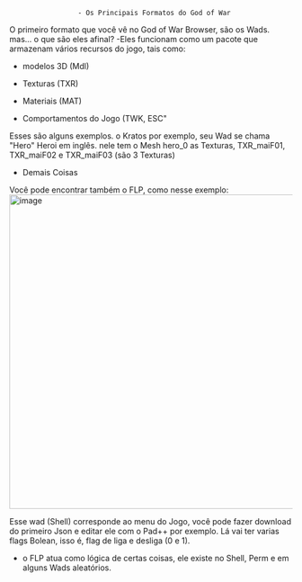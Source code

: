                      - Os Principais Formatos do God of War

O primeiro formato que você vê no God of War Browser, são os Wads. mas... o que são eles afinal?
-Eles funcionam como um pacote que armazenam vários recursos do jogo, tais como:

- modelos 3D (Mdl)

- Texturas   (TXR)

- Materiais  (MAT)

- Comportamentos do Jogo (TWK, ESC"

Esses são alguns exemplos. o Kratos por exemplo, seu Wad se chama "Hero" Heroi em inglês. nele tem o Mesh hero_0
as Texturas, TXR_maiF01, TXR_maiF02 e TXR_maiF03 (são 3 Texturas)

- Demais Coisas

Você pode encontrar também o FLP, como nesse exemplo: <img width="1366" height="559" alt="image" src="https://github.com/user-attachments/assets/640f8b90-bfe8-4104-97fe-24ba90571507" />

Esse wad (Shell) corresponde ao menu do Jogo, você pode fazer download do primeiro Json e editar ele com o Pad++ por exemplo.
Lá vai ter varias flags Bolean, isso é, flag de liga e desliga (0 e 1).

- o FLP atua como lógica de certas coisas, ele existe no Shell, Perm e em alguns Wads aleatórios.
